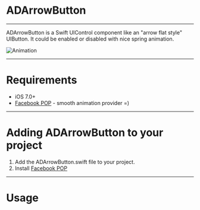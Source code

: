 ADArrowButton
=============
-------------

ADArrowButton is a Swift UIControl component like an "arrow flat style" UIButton. It could be enabled or disabled with nice spring animation.

![Animation](https://dl.dropboxusercontent.com/u/25847340/ADArrowButton/ADArrowButtonAnimation.gif)

------------
Requirements
============

- iOS 7.0+
- [Facebook POP](https://github.com/facebook/pop) - smooth animation provider =)

------------------------------------
Adding ADArrowButton to your project
====================================

1. Add the ADArrowButton.swift file to your project.
2. Install [Facebook POP](https://github.com/facebook/pop)

-----
Usage
=====


